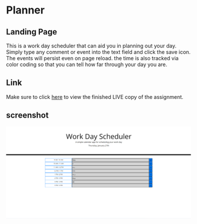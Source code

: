 # Planner

## Landing Page

This is a work day scheduler that can aid you in planning out your day. Simply type any comment or event into  the text field and click the save icon. The events will persist even on page reload. the time is also tracked via color coding so that you can tell how far through your day you are.

## Link
Make sure to click [here](https://spotexx.github.io/Planner/) to view the finished LIVE copy of the assignment.

## screenshot 
![Website Screenshot](./Assets/images/screenshot.png)
